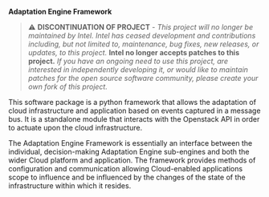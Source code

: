 **Adaptation Engine Framework**

> :warning: **DISCONTINUATION OF PROJECT** - 
> *This project will no longer be maintained by Intel.
> Intel has ceased development and contributions including, but not limited to, maintenance, bug fixes, new releases, or updates, to this project.*
> **Intel no longer accepts patches to this project.**
> *If you have an ongoing need to use this project, are interested in independently developing it, or would like to maintain patches for the open source software community, please create your own fork of this project.*

This software package is a python framework that allows the adaptation of cloud infrastructure and application based on events captured in a message bus.
It is a standalone module that interacts with the Openstack API in order to actuate upon the cloud infrastructure.

The Adaptation Engine Framework is essentially an interface between the individual, decision-making Adaptation Engine sub-engines and both the wider Cloud platform and application. The framework provides methods
of configuration and communication allowing Cloud-enabled applications scope to influence and be influenced by the changes of the state of the infrastructure within which it resides.

